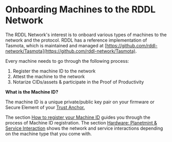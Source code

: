 # Onboarding Machines to the RDDL Network

The RDDL Network's interest is to onboard various types of machines to the network and the protocol. RDDL has a reference implementation of Tasmota, which is maintained and managed at [https://github.com/rddl-network/Tasmota](https://github.com/rddl-network/Tasmota).

Every machine needs to go through the following process:

1. Register the machine ID to the network
2. Attest the machine to the network
3. Notarize CIDs/assets & participate in the Proof of Productivity

**What is the Machine ID?**

The machine ID is a unique private/public key pair on your firmware or Secure Element of your [Trust Anchor.](trust-anchor.md)

The section [How to register your Machine ID](how-to-register-your-machine-id.md) guides you through the process of Machine ID registration. The section [Hardware: Planetmint & Service Interaction](hardware-planetmint-and-service-interaction/) shows the network and service interactions depending on the machine type that you come with.&#x20;



